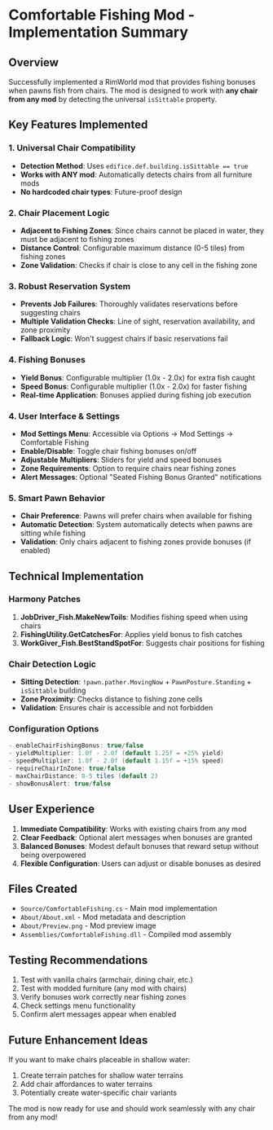 # Comfortable Fishing Mod - Implementation Summary

## Overview
Successfully implemented a RimWorld mod that provides fishing bonuses when pawns fish from chairs. The mod is designed to work with **any chair from any mod** by detecting the universal `isSittable` property.

## Key Features Implemented

### 1. Universal Chair Compatibility
- **Detection Method**: Uses `edifice.def.building.isSittable == true`
- **Works with ANY mod**: Automatically detects chairs from all furniture mods
- **No hardcoded chair types**: Future-proof design

### 2. Chair Placement Logic
- **Adjacent to Fishing Zones**: Since chairs cannot be placed in water, they must be adjacent to fishing zones
- **Distance Control**: Configurable maximum distance (0-5 tiles) from fishing zones
- **Zone Validation**: Checks if chair is close to any cell in the fishing zone

### 3. Robust Reservation System
- **Prevents Job Failures**: Thoroughly validates reservations before suggesting chairs
- **Multiple Validation Checks**: Line of sight, reservation availability, and zone proximity
- **Fallback Logic**: Won't suggest chairs if basic reservations fail

### 4. Fishing Bonuses
- **Yield Bonus**: Configurable multiplier (1.0x - 2.0x) for extra fish caught
- **Speed Bonus**: Configurable multiplier (1.0x - 2.0x) for faster fishing
- **Real-time Application**: Bonuses applied during fishing job execution

### 4. User Interface & Settings
- **Mod Settings Menu**: Accessible via Options → Mod Settings → Comfortable Fishing
- **Enable/Disable**: Toggle chair fishing bonuses on/off
- **Adjustable Multipliers**: Sliders for yield and speed bonuses
- **Zone Requirements**: Option to require chairs near fishing zones
- **Alert Messages**: Optional "Seated Fishing Bonus Granted" notifications

### 5. Smart Pawn Behavior
- **Chair Preference**: Pawns will prefer chairs when available for fishing
- **Automatic Detection**: System automatically detects when pawns are sitting while fishing
- **Validation**: Only chairs adjacent to fishing zones provide bonuses (if enabled)

## Technical Implementation

### Harmony Patches
1. **JobDriver_Fish.MakeNewToils**: Modifies fishing speed when using chairs
2. **FishingUtility.GetCatchesFor**: Applies yield bonus to fish catches
3. **WorkGiver_Fish.BestStandSpotFor**: Suggests chair positions for fishing

### Chair Detection Logic
- **Sitting Detection**: `!pawn.pather.MovingNow` + `PawnPosture.Standing` + `isSittable` building
- **Zone Proximity**: Checks distance to fishing zone cells
- **Validation**: Ensures chair is accessible and not forbidden

### Configuration Options
```csharp
- enableChairFishingBonus: true/false
- yieldMultiplier: 1.0f - 2.0f (default 1.25f = +25% yield)
- speedMultiplier: 1.0f - 2.0f (default 1.15f = +15% speed)
- requireChairInZone: true/false
- maxChairDistance: 0-5 tiles (default 2)
- showBonusAlert: true/false
```

## User Experience
1. **Immediate Compatibility**: Works with existing chairs from any mod
2. **Clear Feedback**: Optional alert messages when bonuses are granted
3. **Balanced Bonuses**: Modest default bonuses that reward setup without being overpowered
4. **Flexible Configuration**: Users can adjust or disable bonuses as desired

## Files Created
- `Source/ComfortableFishing.cs` - Main mod implementation
- `About/About.xml` - Mod metadata and description
- `About/Preview.png` - Mod preview image
- `Assemblies/ComfortableFishing.dll` - Compiled mod assembly

## Testing Recommendations
1. Test with vanilla chairs (armchair, dining chair, etc.)
2. Test with modded furniture (any mod with chairs)
3. Verify bonuses work correctly near fishing zones
4. Check settings menu functionality
5. Confirm alert messages appear when enabled

## Future Enhancement Ideas
If you want to make chairs placeable in shallow water:
1. Create terrain patches for shallow water terrains
2. Add chair affordances to water terrains
3. Potentially create water-specific chair variants

The mod is now ready for use and should work seamlessly with any chair from any mod!
